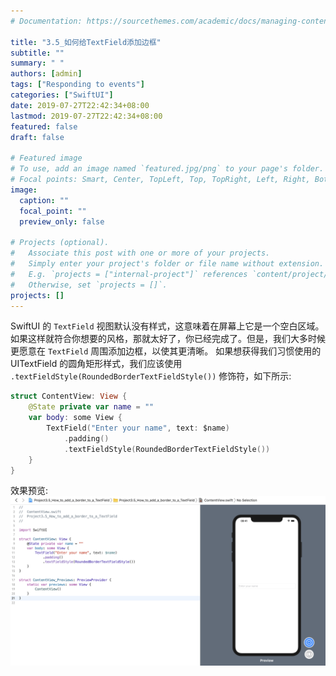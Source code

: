 ```yaml
---
# Documentation: https://sourcethemes.com/academic/docs/managing-content/

title: "3.5_如何给TextField添加边框"
subtitle: ""
summary: " "
authors: [admin]
tags: ["Responding to events"]
categories: ["SwiftUI"]
date: 2019-07-27T22:42:34+08:00
lastmod: 2019-07-27T22:42:34+08:00
featured: false
draft: false

# Featured image
# To use, add an image named `featured.jpg/png` to your page's folder.
# Focal points: Smart, Center, TopLeft, Top, TopRight, Left, Right, BottomLeft, Bottom, BottomRight.
image:
  caption: ""
  focal_point: ""
  preview_only: false

# Projects (optional).
#   Associate this post with one or more of your projects.
#   Simply enter your project's folder or file name without extension.
#   E.g. `projects = ["internal-project"]` references `content/project/deep-learning/index.md`.
#   Otherwise, set `projects = []`.
projects: []
---
```


<!-- more -->
SwiftUI 的 `TextField` 视图默认没有样式，这意味着在屏幕上它是一个空白区域。如果这样就符合你想要的风格，那就太好了，你已经完成了。但是，我们大多时候更愿意在 `TextField` 周围添加边框，以使其更清晰。
如果想获得我们习惯使用的 UITextField 的圆角矩形样式，我们应该使用 `.textFieldStyle(RoundedBorderTextFieldStyle())` 修饰符，如下所示:
```swift
struct ContentView: View {
    @State private var name = ""
    var body: some View {
        TextField("Enter your name", text: $name)
            .padding()
            .textFieldStyle(RoundedBorderTextFieldStyle())
    }
}
```
效果预览:
![3.5_textfield_style_rounded_border](img/3.5_textfield_style_rounded_border.png "textFieldStyle is roundedBorder style")

